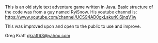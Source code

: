
This is an old style text adventure game written in Java.
Basic structure of the code was from a guy named RyiSnow. His youtube channel is:
https://www.youtube.com/channel/UCS94AD0gxLakurK-6jnqV1w

This was improved upon and open to the public to use and improve.

Greg Kraft
gkraft63@yahoo.com